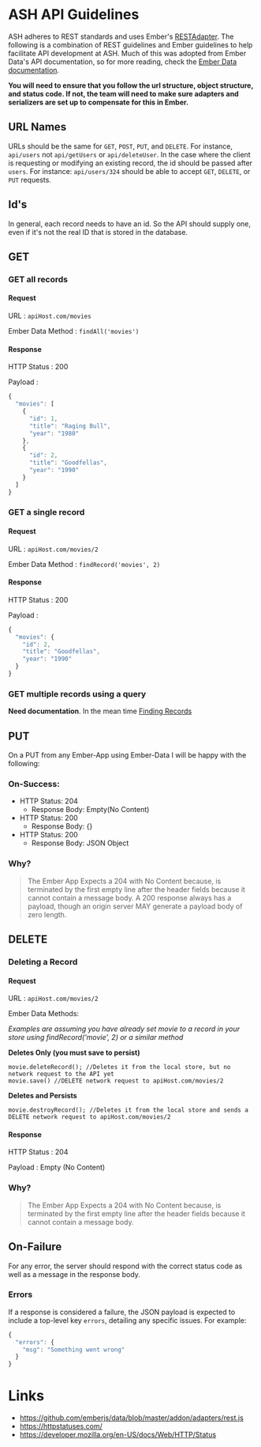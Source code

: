 # ASH API Guidelines

ASH adheres to REST standards and uses Ember's [RESTAdapter](http://emberjs.com/api/data/classes/DS.RESTAdapter.html). The following is a combination of REST guidelines and Ember guidelines to help facilitate API development at ASH. Much of this was adopted from Ember Data's API documentation, so for more reading, check the [Ember Data documentation](http://emberjs.com/api/data/).

**You will need to ensure that you follow the url structure, object structure, and status code. If not, the team will need to make sure adapters and serializers are set up to compensate for this in Ember.**

## URL Names
URLs should be the same for `GET`, `POST`, `PUT`, and `DELETE`. For instance, `api/users` not `api/getUsers` or `api/deleteUser`. In the case where the client is requesting or modifying an existing record, the id should be passed after  `users`. For instance: `api/users/324` should be able to accept `GET`, `DELETE`, or `PUT` requests.

## Id's
In general, each record needs to have an id. So the API should supply one, even if it's not the real ID that is stored in the database.

## GET

### GET all records
#### Request
URL
:   `apiHost.com/movies`  

Ember Data Method
:   `findAll('movies')`

#### Response

HTTP Status
:   200

Payload
:   
```javascript
{
  "movies": [
    {
      "id": 1,
      "title": "Raging Bull",
      "year": "1980"
    },
    {
      "id": 2,
      "title": "Goodfellas",
      "year": "1990"
    }
  ]
}
```

### GET a single record
#### Request
URL
:   `apiHost.com/movies/2`

Ember Data Method
:   `findRecord('movies', 2)`

#### Response

HTTP Status
:   200

Payload
:   
```javascript
{
  "movies": {
    "id": 2,
    "title": "Goodfellas",
    "year": "1990"
  }
}
```

### GET multiple records using a query
**Need documentation**. In the mean time [Finding Records](https://guides.emberjs.com/v2.10.0/models/finding-records/)

## PUT

On a PUT from any Ember-App using Ember-Data I will be happy with the following:

### On-Success:

* HTTP Status: 204
  + Response Body: Empty(No Content)
* HTTP Status: 200
  + Response Body: {}
* HTTP Status: 200
  + Response Body: JSON Object

### Why?

> The Ember App Expects a 204 with No Content because, is terminated by the first empty line after the header fields because it cannot contain a message body. A 200 response always has a payload, though an origin server MAY generate a payload body of zero length.

## DELETE

### Deleting a Record
#### Request
URL
:   `apiHost.com/movies/2`  

Ember Data Methods:

*Examples are assuming you have already set movie to a record in your store using findRecord('movie', 2) or a similar method*

**Deletes Only (you must save to persist)**  
```javscript
movie.deleteRecord(); //Deletes it from the local store, but no network request to the API yet
movie.save() //DELETE network request to apiHost.com/movies/2
```

**Deletes and Persists**   
```javscript
movie.destroyRecord(); //Deletes it from the local store and sends a DELETE network request to apiHost.com/movies/2
```

#### Response

HTTP Status
:   204

Payload
:   Empty (No Content)

### Why?

> The Ember App Expects a 204 with No Content because, is terminated by the first empty line after the header fields because it cannot contain a message body.


## On-Failure

For any error, the server should respond with the correct status code as well as a message in the response body.



### Errors

If a response is considered a failure, the JSON payload is expected to include
a top-level key `errors`, detailing any specific issues. For example:

```js
{
  "errors": {
    "msg": "Something went wrong"
  }
}
```

# Links
- https://github.com/emberjs/data/blob/master/addon/adapters/rest.js
- https://httpstatuses.com/
- https://developer.mozilla.org/en-US/docs/Web/HTTP/Status
